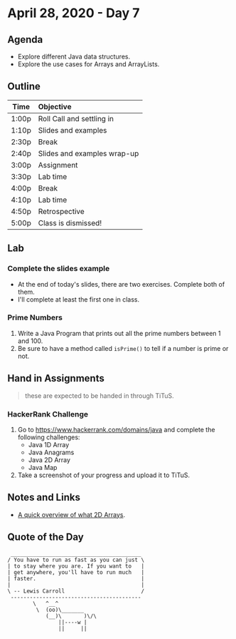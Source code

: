 # April 28, 2020 - Day 7

## Agenda 

- Explore different Java data structures.
- Explore the use cases for Arrays and ArrayLists. 


## Outline

| Time   | Objective                        |
| -------|:---------------------------------|
| 1:00p  | Roll Call and settling in        |
| 1:10p  | Slides and examples              |
| 2:30p  | Break                            |
| 2:40p  | Slides and examples wrap-up      |
| 3:00p  | Assignment                       |
| 3:30p  | Lab time                         |
| 4:00p  | Break                            |
| 4:10p  | Lab time                         |
| 4:50p  | Retrospective                    |
| 5:00p  | Class is dismissed!              |


## Lab

### Complete the slides example

- At the end of today's slides, there are two exercises. Complete both of them.
- I'll complete at least the first one in class.  

### Prime Numbers

1. Write a Java Program that prints out all the prime numbers between 1 and 100. 
2. Be sure to have a method called `isPrime()` to tell if a number is prime or not. 


## Hand in Assignments
>these are expected to be handed in through TiTuS.

### HackerRank Challenge

1. Go to https://www.hackerrank.com/domains/java and complete the following challenges: 
    - Java 1D Array 
    - Java Anagrams
    - Java 2D Array
    - Java Map
2. Take a screenshot of your progress and upload it to TiTuS.



## Notes and Links

- [A quick overview of what 2D Arrays](https://processing.org/tutorials/2darray/). 



## Quote of the Day 

```
 _________________________________________
/ You have to run as fast as you can just \
| to stay where you are. If you want to   |
| get anywhere, you'll have to run much   |
| faster.                                 |
|                                         |
\ -- Lewis Carroll                        /
 -----------------------------------------
        \   ^__^
         \  (oo)\_______
            (__)\       )\/\
                ||----w |
                ||     ||
```
